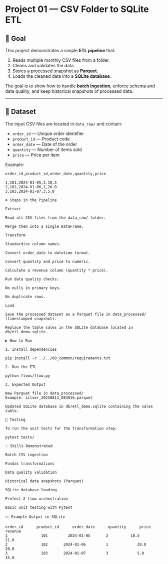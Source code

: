 # Project 01 — CSV Folder to SQLite ETL

## 📌 Goal
This project demonstrates a simple **ETL pipeline** that:

1. Reads multiple monthly CSV files from a folder.
2. Cleans and validates the data.
3. Stores a processed snapshot as **Parquet**.
4. Loads the cleaned data into a **SQLite database**.

The goal is to show how to handle **batch ingestion**, enforce schema and data quality, and keep historical snapshots of processed data.

---

## 📂 Dataset
The input CSV files are located in `data_raw/` and contain:

- `order_id` — Unique order identifier
- `product_id` — Product code
- `order_date` — Date of the order
- `quantity` — Number of items sold
- `price` — Price per item

Example:
```csv
order_id,product_id,order_date,quantity,price

1,101,2024-01-05,2,10.5
2,102,2024-01-06,1,20.0
3,103,2024-01-07,3,5.0

⚙️ Steps in the Pipeline

Extract

Read all CSV files from the data_raw/ folder.

Merge them into a single DataFrame.

Transform

Standardize column names.

Convert order_date to datetime format.

Convert quantity and price to numeric.

Calculate a revenue column (quantity * price).

Run data quality checks:

No nulls in primary keys.

No duplicate rows.

Load

Save the processed dataset as a Parquet file in data_processed/ (timestamped snapshot).

Replace the table sales in the SQLite database located in db/etl_demo.sqlite.

▶️ How to Run

1. Install dependencies

pip install -r ../../00_common/requirements.txt

2. Run the ETL

python flows/flow.py

3. Expected Output

New Parquet file in data_processed/
Example: silver_20250813_084916.parquet

Updated SQLite database in db/etl_demo.sqlite containing the sales table.

🧪 Testing

To run the unit tests for the transformation step:

pytest tests/

💡 Skills Demonstrated

Batch CSV ingestion

Pandas transformations

Data quality validation

Historical data snapshots (Parquet)

SQLite database loading

Prefect 2 flow orchestration

Basic unit testing with Pytest

📈 Example Output in SQLite

order_id	  product_id	  order_date	  quantity  	price	     revenue
1             	101	        2024-01-05	     2	        10.5	      21.0
2	            102	      2024-01-06	     1	           20.0	      20.0
3	            103	      2024-01-07	     3	           5.0	      15.0
 
